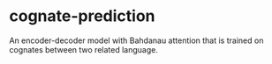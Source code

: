 # cognate-prediction
An encoder-decoder model with Bahdanau attention that is trained on cognates between two related language.
